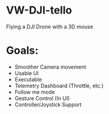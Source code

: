 # VW-DJI-tello
Flying a DJI Drone with a 3D mouse

# Goals:
- Smoother Camera movement
- Usable UI
- Executable
- Telemetry Dashboard (Throttle, etc.)
- Follow me mode
- Gesture Control (In UI)
- Controller/Joystick Support